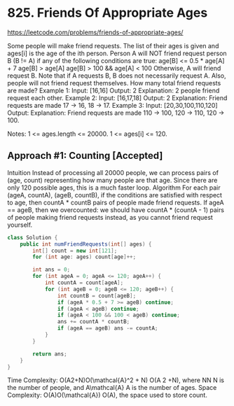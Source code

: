 # 825. Friends Of Appropriate Ages
https://leetcode.com/problems/friends-of-appropriate-ages/

Some people will make friend requests. The list of their ages is given and ages[i] is the age of the ith person. 
Person A will NOT friend request person B (B != A) if any of the following conditions are true:
age[B] <= 0.5 * age[A] + 7
age[B] > age[A]
age[B] > 100 && age[A] < 100
Otherwise, A will friend request B.
Note that if A requests B, B does not necessarily request A.  Also, people will not friend request themselves.
How many total friend requests are made?
Example 1:
Input: [16,16]
Output: 2
Explanation: 2 people friend request each other.
Example 2:
Input: [16,17,18]
Output: 2
Explanation: Friend requests are made 17 -> 16, 18 -> 17.
Example 3:
Input: [20,30,100,110,120]
Output: 
Explanation: Friend requests are made 110 -> 100, 120 -> 110, 120 -> 100.
 
Notes:
1 <= ages.length <= 20000.
1 <= ages[i] <= 120.

## Approach #1: Counting [Accepted]
Intuition
Instead of processing all 20000 people, we can process pairs of (age, count) representing how many people are that age. Since there are only 120 possible ages, this is a much faster loop.
Algorithm
For each pair (ageA, countA), (ageB, countB), if the conditions are satisfied with respect to age, then countA * countB pairs of people made friend requests.
If ageA == ageB, then we overcounted: we should have countA * (countA - 1) pairs of people making friend requests instead, as you cannot friend request yourself.

```java
class Solution {
    public int numFriendRequests(int[] ages) {
        int[] count = new int[121];
        for (int age: ages) count[age]++;

        int ans = 0;
        for (int ageA = 0; ageA <= 120; ageA++) {
            int countA = count[ageA];
            for (int ageB = 0; ageB <= 120; ageB++) {
                int countB = count[ageB];
                if (ageA * 0.5 + 7 >= ageB) continue;
                if (ageA < ageB) continue;
                if (ageA < 100 && 100 < ageB) continue;
                ans += countA * countB;
                if (ageA == ageB) ans -= countA;
            }
        }

        return ans;
    }
}
```
Time Complexity: 
O(A2+N)O(\mathcal{A}^2 + N)
O(A
2
+N), where 
NN
N is the number of people, and 
A\mathcal{A}
A is the number of ages.
Space Complexity: 
O(A)O(\mathcal{A})
O(A), the space used to store count.
